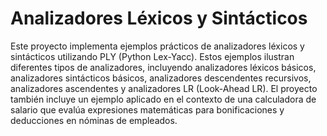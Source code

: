 # Analizadores Léxicos y Sintácticos 

Este proyecto implementa ejemplos prácticos de analizadores léxicos y sintácticos utilizando PLY (Python Lex-Yacc). Estos ejemplos ilustran diferentes tipos de analizadores, incluyendo analizadores léxicos básicos, analizadores sintácticos básicos, analizadores descendentes recursivos, analizadores ascendentes y analizadores LR (Look-Ahead LR). El proyecto también incluye un ejemplo aplicado en el contexto de una calculadora de salario que evalúa expresiones matemáticas para bonificaciones y deducciones en nóminas de empleados.
